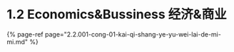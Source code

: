 # 1.2 Economics&Bussiness 经济&商业

{% page-ref page="2.2.001-cong-01-kai-qi-shang-ye-yu-wei-lai-de-mi-mi.md" %}




